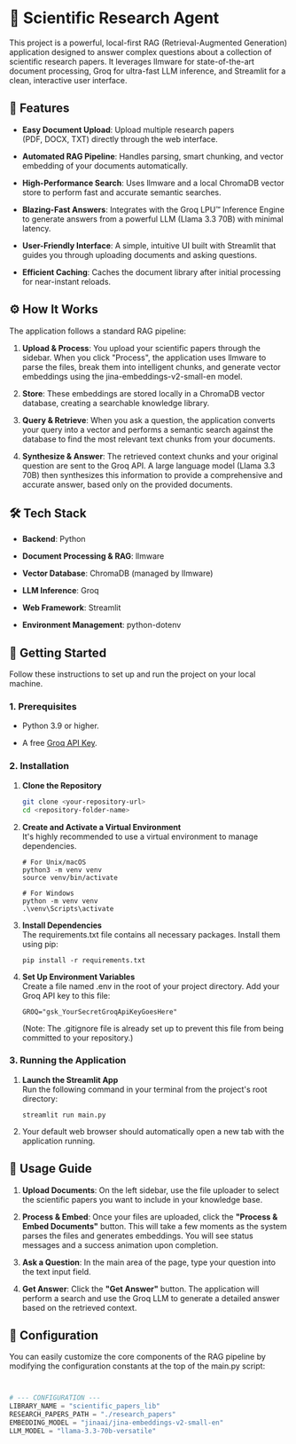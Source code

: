 # 🔬 Scientific Research Agent

This project is a powerful, local-first RAG (Retrieval-Augmented Generation) application designed to answer complex questions about a collection of scientific research papers. It leverages llmware for state-of-the-art document processing, Groq for ultra-fast LLM inference, and Streamlit for a clean, interactive user interface.



## 🌟 Features

- **Easy Document Upload**: Upload multiple research papers (PDF, DOCX, TXT) directly through the web interface.
    
- **Automated RAG Pipeline**: Handles parsing, smart chunking, and vector embedding of your documents automatically.
    
- **High-Performance Search**: Uses llmware and a local ChromaDB vector store to perform fast and accurate semantic searches.
    
- **Blazing-Fast Answers**: Integrates with the Groq LPU™ Inference Engine to generate answers from a powerful LLM (Llama 3.3 70B) with minimal latency.
    
- **User-Friendly Interface**: A simple, intuitive UI built with Streamlit that guides you through uploading documents and asking questions.
    
- **Efficient Caching**: Caches the document library after initial processing for near-instant reloads.
    

## ⚙️ How It Works

The application follows a standard RAG pipeline:

1. **Upload & Process**: You upload your scientific papers through the sidebar. When you click "Process", the application uses llmware to parse the files, break them into intelligent chunks, and generate vector embeddings using the jina-embeddings-v2-small-en model.
    
2. **Store**: These embeddings are stored locally in a ChromaDB vector database, creating a searchable knowledge library.
    
3. **Query & Retrieve**: When you ask a question, the application converts your query into a vector and performs a semantic search against the database to find the most relevant text chunks from your documents.
    
4. **Synthesize & Answer**: The retrieved context chunks and your original question are sent to the Groq API. A large language model (Llama 3.3 70B) then synthesizes this information to provide a comprehensive and accurate answer, based only on the provided documents.
    

## 🛠️ Tech Stack

- **Backend**: Python
    
- **Document Processing & RAG**: llmware
    
- **Vector Database**: ChromaDB (managed by llmware)
    
- **LLM Inference**: Groq
    
- **Web Framework**: Streamlit
    
- **Environment Management**: python-dotenv
    

## 🚀 Getting Started

Follow these instructions to set up and run the project on your local machine.

### 1. Prerequisites

- Python 3.9 or higher.
    
- A free [Groq API Key](https://www.google.com/url?sa=E&q=https%3A%2F%2Fconsole.groq.com%2Fkeys).
    

### 2. Installation

1. **Clone the Repository**
    
    ```Bash
    git clone <your-repository-url>
    cd <repository-folder-name>
    ```
    
2. **Create and Activate a Virtual Environment**  
    It's highly recommended to use a virtual environment to manage dependencies.
    

    
    ```
    # For Unix/macOS
    python3 -m venv venv
    source venv/bin/activate
    
    # For Windows
    python -m venv venv
    .\venv\Scripts\activate
    ```
    
3. **Install Dependencies**  
    The requirements.txt file contains all necessary packages. Install them using pip:
    
    
    ```
    pip install -r requirements.txt
    ```
    
4. **Set Up Environment Variables**  
    Create a file named .env in the root of your project directory. Add your Groq API key to this file:
    
    
    ```
    GROQ="gsk_YourSecretGroqApiKeyGoesHere"
    ```
    
    (Note: The .gitignore file is already set up to prevent this file from being committed to your repository.)
    

### 3. Running the Application

1. **Launch the Streamlit App**  
    Run the following command in your terminal from the project's root directory:
    
    
    ```
    streamlit run main.py
    ```
    
2. Your default web browser should automatically open a new tab with the application running.
    

## 📖 Usage Guide

1. **Upload Documents**: On the left sidebar, use the file uploader to select the scientific papers you want to include in your knowledge base.
    
2. **Process & Embed**: Once your files are uploaded, click the **"Process & Embed Documents"** button. This will take a few moments as the system parses the files and generates embeddings. You will see status messages and a success animation upon completion.
    
3. **Ask a Question**: In the main area of the page, type your question into the text input field.
    
4. **Get Answer**: Click the **"Get Answer"** button. The application will perform a search and use the Groq LLM to generate a detailed answer based on the retrieved context.
    

## 🔧 Configuration

You can easily customize the core components of the RAG pipeline by modifying the configuration constants at the top of the main.py script:

```Python


# --- CONFIGURATION ---
LIBRARY_NAME = "scientific_papers_lib"
RESEARCH_PAPERS_PATH = "./research_papers"
EMBEDDING_MODEL = "jinaai/jina-embeddings-v2-small-en"
LLM_MODEL = "llama-3.3-70b-versatile"
```